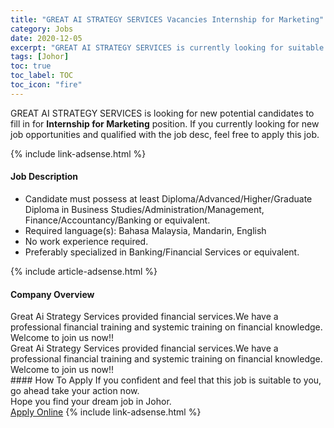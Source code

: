 ```yaml
---
title: "GREAT AI STRATEGY SERVICES Vacancies Internship for Marketing" 
category: Jobs 
date: 2020-12-05 
excerpt: "GREAT AI STRATEGY SERVICES is currently looking for suitable person to fill in the Internship for Marketing which positioned at Johor" 
tags: [Johor] 
toc: true 
toc_label: TOC 
toc_icon: "fire" 
--- 
```


<p>GREAT AI STRATEGY SERVICES is looking for new potential candidates to fill in for <b>Internship for Marketing</b> position. If you currently looking for new job opportunities and qualified with the job desc, feel free to apply this job.
</p>{% include link-adsense.html %} 
<div><div><div><h4>Job Description</h4></div></div><div><div><span><div><ul><li>Candidate must possess at least Diploma/Advanced/Higher/Graduate Diploma in Business Studies/Administration/Management, Finance/Accountancy/Banking or equivalent.</li><li>Required language(s):&#160;Bahasa Malaysia, Mandarin, English</li><li>No work experience required.</li><li>Preferably specialized in Banking/Financial Services or equivalent.</li></ul></div></span></div></div></div> 
{% include article-adsense.html %} 
<div><div><div><h4>Company Overview</h4></div></div><div><div><span><div><div>
	Great Ai Strategy Services provided financial services.We have a professional financial training and systemic training on financial knowledge.</div>
<div>
	Welcome to join us now!!</div>
<div>
<div>
		Great Ai Strategy Services provided financial services.We have a professional financial training and systemic training on financial knowledge.</div>
	Welcome to join us now!!</div></div></span></div></div></div> 
#### How To Apply 
If you confident and feel that this job is suitable to you, go ahead take your action now. <br/> 
Hope you find your dream job in Johor. <br/> 
<a href="https://www.jobstreet.com.my/en/job/internship-for-marketing-4437087?jobId=jobstreet-my-job-4437087&sectionRank=21&token=0~9f2b1be0-c9ec-467f-b91f-86b4cbd242b6&fr=SRP%20View%20In%20New%20Ta" class="btn btn--info" target="_blank" rel="nofollow noopenner">Apply Online</a> 
{% include link-adsense.html %} 